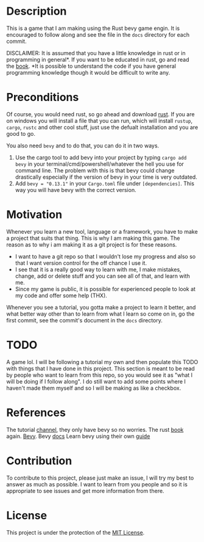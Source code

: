 # Description
This is a game that I am making using the Rust bevy game engin.
It is encouraged to follow along and see the file in the `docs` directory for each commit.

DISCLAIMER: It is assumed that you have a little knowledge in rust or in programming in general*. If you want to be educated in rust, go and read the [book](https://doc.rust-lang.org/book/).
*It is possible to understand the code if you have general programming knowledge though it would be difficult to write any.

# Preconditions
Of course, you would need rust, so go ahead and download [rust](https://www.rust-lang.org/tools/install).
If you are on windows you will install a file that you can run, which will install `rustup`, `cargo`, `rustc` and other cool stuff, just use the defualt installation and you are good to go.

You also need `bevy` and to do that, you can do it in two ways.
1. Use the cargo tool to add bevy into your project by typing `cargo add bevy` in your terminal/cmd/powershell/whatever the hell you use for command line. The problem with this is that bevy could change drastically especially if the version of bevy in your time is very outdated.
2. Add `bevy = "0.13.1"` in your `Cargo.toml` file under `[dependencies]`. This way you will have bevy with the correct version.

# Motivation
Whenever you learn a new tool, language or a framework, you have to make a project that suits that thing. This is why I am making this game.
The reason as to why i am making it as a git project is for these reasons.
- I want to have a git repo so that I wouldn't lose my progress and also so that I want version control for the off chance I use it.
- I see that it is a really good way to learn with me, I make mistakes, change, add or delete stuff and you can see all of that, and learn with me.
- Since my game is public, it is possible for experienced people to look at my code and offer some help (THX).

Whenever you see a tutorial, you gotta make a project to learn it better, and what better way other than to learn from what I learn so come on in, go the first commit, see the commit's document in the `docs` directory.

# TODO
A game lol.
I will be following a tutorial my own and then populate this TODO with things that I have done in this project.
This section is meant to be read by people who want to learn from this repo, so you would see it as "what I will be doing if I follow along".
I do still want to add some points where I haven't made them myself and so I will be making as like a checkbox.

# References
The tutorial [channel](https://youtube.com/@ZymartuGames?si=7-tbiM6Zgj8FxKy1), they only have bevy so no worries.
The rust [book](https://doc.rust-lang.org/book/) again.
[Bevy](https://bevyengine.org/).
Bevy [docs](https://docs.rs/bevy/latest/bevy/)
Learn bevy using their own [guide](https://bevyengine.org/learn/quick-start/introduction/)

# Contribution
To contribute to this project, please just make an issue, I will try my best to answer as much as possible. I want to learn from you people and so it is appropriate to see issues and get more information from there.

# License

This project is under the protection of the [MIT License](LICENSE).
